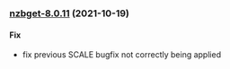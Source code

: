
<a name="nzbget-8.0.11"></a>
### [nzbget-8.0.11](https://github.com/truecharts/apps/compare/nzbget-8.0.10...nzbget-8.0.11) (2021-10-19)

#### Fix

* fix previous SCALE bugfix not correctly being applied
